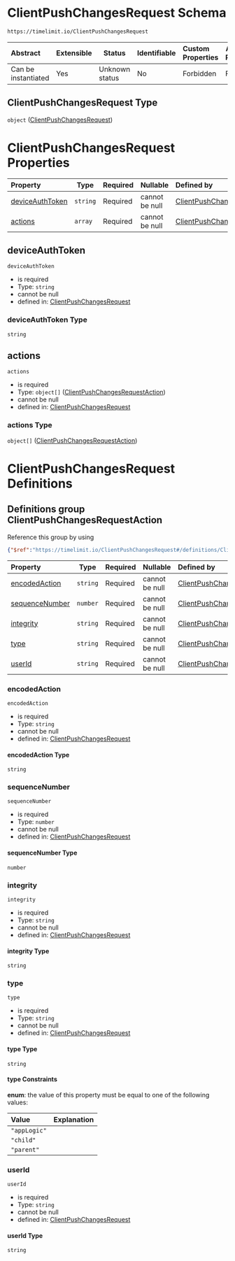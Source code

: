 # ClientPushChangesRequest Schema

```txt
https://timelimit.io/ClientPushChangesRequest
```




| Abstract            | Extensible | Status         | Identifiable | Custom Properties | Additional Properties | Access Restrictions | Defined In                                                                                          |
| :------------------ | ---------- | -------------- | ------------ | :---------------- | --------------------- | ------------------- | --------------------------------------------------------------------------------------------------- |
| Can be instantiated | Yes        | Unknown status | No           | Forbidden         | Forbidden             | none                | [ClientPushChangesRequest.schema.json](ClientPushChangesRequest.schema.json "open original schema") |

## ClientPushChangesRequest Type

`object` ([ClientPushChangesRequest](clientpushchangesrequest.md))

# ClientPushChangesRequest Properties

| Property                            | Type     | Required | Nullable       | Defined by                                                                                                                                                          |
| :---------------------------------- | -------- | -------- | -------------- | :------------------------------------------------------------------------------------------------------------------------------------------------------------------ |
| [deviceAuthToken](#deviceauthtoken) | `string` | Required | cannot be null | [ClientPushChangesRequest](clientpushchangesrequest-properties-deviceauthtoken.md "https&#x3A;//timelimit.io/ClientPushChangesRequest#/properties/deviceAuthToken") |
| [actions](#actions)                 | `array`  | Required | cannot be null | [ClientPushChangesRequest](clientpushchangesrequest-properties-actions.md "https&#x3A;//timelimit.io/ClientPushChangesRequest#/properties/actions")                 |

## deviceAuthToken




`deviceAuthToken`

-   is required
-   Type: `string`
-   cannot be null
-   defined in: [ClientPushChangesRequest](clientpushchangesrequest-properties-deviceauthtoken.md "https&#x3A;//timelimit.io/ClientPushChangesRequest#/properties/deviceAuthToken")

### deviceAuthToken Type

`string`

## actions




`actions`

-   is required
-   Type: `object[]` ([ClientPushChangesRequestAction](clientpushchangesrequest-definitions-clientpushchangesrequestaction.md))
-   cannot be null
-   defined in: [ClientPushChangesRequest](clientpushchangesrequest-properties-actions.md "https&#x3A;//timelimit.io/ClientPushChangesRequest#/properties/actions")

### actions Type

`object[]` ([ClientPushChangesRequestAction](clientpushchangesrequest-definitions-clientpushchangesrequestaction.md))

# ClientPushChangesRequest Definitions

## Definitions group ClientPushChangesRequestAction

Reference this group by using

```json
{"$ref":"https://timelimit.io/ClientPushChangesRequest#/definitions/ClientPushChangesRequestAction"}
```

| Property                          | Type     | Required | Nullable       | Defined by                                                                                                                                                                                                                                              |
| :-------------------------------- | -------- | -------- | -------------- | :------------------------------------------------------------------------------------------------------------------------------------------------------------------------------------------------------------------------------------------------------ |
| [encodedAction](#encodedaction)   | `string` | Required | cannot be null | [ClientPushChangesRequest](clientpushchangesrequest-definitions-clientpushchangesrequestaction-properties-encodedaction.md "https&#x3A;//timelimit.io/ClientPushChangesRequest#/definitions/ClientPushChangesRequestAction/properties/encodedAction")   |
| [sequenceNumber](#sequencenumber) | `number` | Required | cannot be null | [ClientPushChangesRequest](clientpushchangesrequest-definitions-clientpushchangesrequestaction-properties-sequencenumber.md "https&#x3A;//timelimit.io/ClientPushChangesRequest#/definitions/ClientPushChangesRequestAction/properties/sequenceNumber") |
| [integrity](#integrity)           | `string` | Required | cannot be null | [ClientPushChangesRequest](clientpushchangesrequest-definitions-clientpushchangesrequestaction-properties-integrity.md "https&#x3A;//timelimit.io/ClientPushChangesRequest#/definitions/ClientPushChangesRequestAction/properties/integrity")           |
| [type](#type)                     | `string` | Required | cannot be null | [ClientPushChangesRequest](clientpushchangesrequest-definitions-clientpushchangesrequestaction-properties-type.md "https&#x3A;//timelimit.io/ClientPushChangesRequest#/definitions/ClientPushChangesRequestAction/properties/type")                     |
| [userId](#userid)                 | `string` | Required | cannot be null | [ClientPushChangesRequest](clientpushchangesrequest-definitions-clientpushchangesrequestaction-properties-userid.md "https&#x3A;//timelimit.io/ClientPushChangesRequest#/definitions/ClientPushChangesRequestAction/properties/userId")                 |

### encodedAction




`encodedAction`

-   is required
-   Type: `string`
-   cannot be null
-   defined in: [ClientPushChangesRequest](clientpushchangesrequest-definitions-clientpushchangesrequestaction-properties-encodedaction.md "https&#x3A;//timelimit.io/ClientPushChangesRequest#/definitions/ClientPushChangesRequestAction/properties/encodedAction")

#### encodedAction Type

`string`

### sequenceNumber




`sequenceNumber`

-   is required
-   Type: `number`
-   cannot be null
-   defined in: [ClientPushChangesRequest](clientpushchangesrequest-definitions-clientpushchangesrequestaction-properties-sequencenumber.md "https&#x3A;//timelimit.io/ClientPushChangesRequest#/definitions/ClientPushChangesRequestAction/properties/sequenceNumber")

#### sequenceNumber Type

`number`

### integrity




`integrity`

-   is required
-   Type: `string`
-   cannot be null
-   defined in: [ClientPushChangesRequest](clientpushchangesrequest-definitions-clientpushchangesrequestaction-properties-integrity.md "https&#x3A;//timelimit.io/ClientPushChangesRequest#/definitions/ClientPushChangesRequestAction/properties/integrity")

#### integrity Type

`string`

### type




`type`

-   is required
-   Type: `string`
-   cannot be null
-   defined in: [ClientPushChangesRequest](clientpushchangesrequest-definitions-clientpushchangesrequestaction-properties-type.md "https&#x3A;//timelimit.io/ClientPushChangesRequest#/definitions/ClientPushChangesRequestAction/properties/type")

#### type Type

`string`

#### type Constraints

**enum**: the value of this property must be equal to one of the following values:

| Value        | Explanation |
| :----------- | ----------- |
| `"appLogic"` |             |
| `"child"`    |             |
| `"parent"`   |             |

### userId




`userId`

-   is required
-   Type: `string`
-   cannot be null
-   defined in: [ClientPushChangesRequest](clientpushchangesrequest-definitions-clientpushchangesrequestaction-properties-userid.md "https&#x3A;//timelimit.io/ClientPushChangesRequest#/definitions/ClientPushChangesRequestAction/properties/userId")

#### userId Type

`string`
